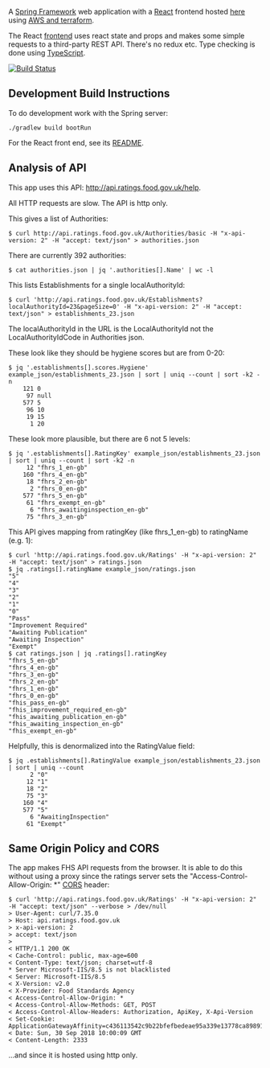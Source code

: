 A [Spring Framework](https://spring.io/) web application with a [React](https://reactjs.org/) frontend hosted [here](http://aws.jeremygreen.me.uk) using [AWS and terraform](https://github.com/jg210/aws-experiments).

The React [frontend](src/frontend) uses react state and props and makes some simple requests to a third-party REST API. There's no redux etc. Type checking is done using [TypeScript](https://www.typescriptlang.org/).

[![Build Status](https://travis-ci.com/jg210/spring-experiments.svg?branch=master)](https://travis-ci.com/jg210/spring-experiments)

## Development Build Instructions

To do development work with the Spring server:

```
./gradlew build bootRun
```

For the React front end, see its [README](src/frontend/README.md).

## Analysis of API

This app uses this API: http://api.ratings.food.gov.uk/help.

All HTTP requests are slow. The API is http only.

This gives a list of Authorities:

```
$ curl http://api.ratings.food.gov.uk/Authorities/basic -H "x-api-version: 2" -H "accept: text/json" > authorities.json
```

There are currently 392 authorities:

```
$ cat authorities.json | jq '.authorities[].Name' | wc -l
```

This lists Establishments for a single localAuthorityId:

```
$ curl 'http://api.ratings.food.gov.uk/Establishments?localAuthorityId=23&pageSize=0' -H "x-api-version: 2" -H "accept: text/json" > establishments_23.json
```

The localAuthorityId in the URL is the LocalAuthorityId not the LocalAuthorityIdCode in Authorities json.

These look like they should be hygiene scores but are from 0-20:

```
$ jq '.establishments[].scores.Hygiene' example_json/establishments_23.json | sort | uniq --count | sort -k2 -n
    121 0
     97 null
    577 5
     96 10
     19 15
      1 20
```

These look more plausible, but there are 6 not 5 levels:

```
$ jq '.establishments[].RatingKey' example_json/establishments_23.json | sort | uniq --count | sort -k2 -n
     12 "fhrs_1_en-gb"
    160 "fhrs_4_en-gb"
     18 "fhrs_2_en-gb"
      2 "fhrs_0_en-gb"
    577 "fhrs_5_en-gb"
     61 "fhrs_exempt_en-gb"
      6 "fhrs_awaitinginspection_en-gb"
     75 "fhrs_3_en-gb"
```

This API gives mapping from ratingKey (like fhrs_1_en-gb) to ratingName (e.g. 1):

```
$ curl 'http://api.ratings.food.gov.uk/Ratings' -H "x-api-version: 2" -H "accept: text/json" > ratings.json
$ jq .ratings[].ratingName example_json/ratings.json
"5"
"4"
"3"
"2"
"1"
"0"
"Pass"
"Improvement Required"
"Awaiting Publication"
"Awaiting Inspection"
"Exempt"
$ cat ratings.json | jq .ratings[].ratingKey
"fhrs_5_en-gb"
"fhrs_4_en-gb"
"fhrs_3_en-gb"
"fhrs_2_en-gb"
"fhrs_1_en-gb"
"fhrs_0_en-gb"
"fhis_pass_en-gb"
"fhis_improvement_required_en-gb"
"fhis_awaiting_publication_en-gb"
"fhis_awaiting_inspection_en-gb"
"fhis_exempt_en-gb"
```

Helpfully, this is denormalized into the RatingValue field:

```
$ jq .establishments[].RatingValue example_json/establishments_23.json | sort | uniq --count
      2 "0"
     12 "1"
     18 "2"
     75 "3"
    160 "4"
    577 "5"
      6 "AwaitingInspection"
     61 "Exempt"
```

## Same Origin Policy and CORS

The app makes FHS API requests from the browser. It is able to do this without using a proxy since the ratings server sets the "Access-Control-Allow-Origin: *" [CORS](https://en.wikipedia.org/wiki/Cross-origin_resource_sharing) header:

```
$ curl 'http://api.ratings.food.gov.uk/Ratings' -H "x-api-version: 2" -H "accept: text/json" --verbose > /dev/null 
> User-Agent: curl/7.35.0
> Host: api.ratings.food.gov.uk
> x-api-version: 2
> accept: text/json
> 
< HTTP/1.1 200 OK
< Cache-Control: public, max-age=600
< Content-Type: text/json; charset=utf-8
* Server Microsoft-IIS/8.5 is not blacklisted
< Server: Microsoft-IIS/8.5
< X-Version: v2.0
< X-Provider: Food Standards Agency
< Access-Control-Allow-Origin: *
< Access-Control-Allow-Methods: GET, POST
< Access-Control-Allow-Headers: Authorization, ApiKey, X-Api-Version
< Set-Cookie: ApplicationGatewayAffinity=c436113542c9b22bfefbedeae95a339e13778ca898918f178726c359d131e0a1;Path=/;Domain=api.ratings.food.gov.uk
< Date: Sun, 30 Sep 2018 10:00:09 GMT
< Content-Length: 2333
```

...and since it is hosted using http only.